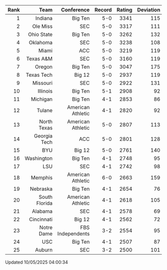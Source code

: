 | Rank  | Team                 | Conference           | Record   | Rating | Deviation |
| ---:  | ---:                 | ---:                 | ---:     | ---:   | ---:      |
| 1     | Indiana              | Big Ten              | 5-0      | 3341   | 115       |
| 2     | Ole Miss             | SEC                  | 5-0      | 3317   | 111       |
| 3     | Ohio State           | Big Ten              | 5-0      | 3262   | 132       |
| 4     | Oklahoma             | SEC                  | 5-0      | 3238   | 108       |
| 5     | Miami                | ACC                  | 5-0      | 3219   | 119       |
| 6     | Texas A&M            | SEC                  | 5-0      | 3160   | 119       |
| 7     | Oregon               | Big Ten              | 5-0      | 3047   | 175       |
| 8     | Texas Tech           | Big 12               | 5-0      | 2937   | 119       |
| 9     | Missouri             | SEC                  | 5-0      | 2922   | 131       |
| 10    | Illinois             | Big Ten              | 5-1      | 2908   | 92        |
| 11    | Michigan             | Big Ten              | 4-1      | 2853   | 86        |
| 12    | Tulane               | American Athletic    | 4-1      | 2820   | 92        |
| 13    | North Texas          | American Athletic    | 5-0      | 2807   | 113       |
| 14    | Georgia Tech         | ACC                  | 5-0      | 2801   | 128       |
| 15    | BYU                  | Big 12               | 5-0      | 2761   | 140       |
| 16    | Washington           | Big Ten              | 4-1      | 2748   | 95        |
| 17    | LSU                  | SEC                  | 4-1      | 2742   | 98        |
| 18    | Memphis              | American Athletic    | 6-0      | 2663   | 159       |
| 19    | Nebraska             | Big Ten              | 4-1      | 2654   | 76        |
| 20    | South Florida        | American Athletic    | 4-1      | 2618   | 105       |
| 21    | Alabama              | SEC                  | 4-1      | 2578   | 69        |
| 22    | Cincinnati           | Big 12               | 4-1      | 2562   | 72        |
| 23    | Notre Dame           | FBS Independents     | 3-2      | 2554   | 95        |
| 24    | USC                  | Big Ten              | 4-1      | 2507   | 87        |
| 25    | Auburn               | SEC                  | 3-2      | 2500   | 101       |

Updated 10/05/2025 04:00:34
